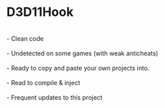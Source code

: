 # D3D11Hook

<br> - Clean code </br>
<br> - Undetected on some games (with weak anticheats) </br>
<br> - Ready to copy and paste your own projects into. </br>
<br> - Read to compile & inject </br>
<br> - Frequent updates to this project </br>

